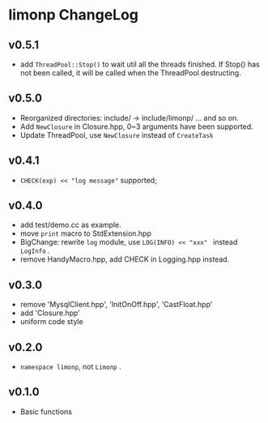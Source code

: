 # limonp ChangeLog

## v0.5.1

+ add `ThreadPool::Stop()` to wait util all the threads finished. 
If Stop() has not been called, it will be called when the ThreadPool destructing.

## v0.5.0

+ Reorganized directories: include/ -> include/limonp/ ... and so on.
+ Add `NewClosure` in Closure.hpp, 0~3 arguments have been supported.
+ Update ThreadPool, use `NewClosure` instead of `CreateTask`

## v0.4.1

+ `CHECK(exp) << "log message"` supported;

## v0.4.0

+ add test/demo.cc as example.
+ move `print` macro to StdExtension.hpp
+ BigChange: rewrite `log` module, use `LOG(INFO) << "xxx" ` instead `LogInfo` .
+ remove HandyMacro.hpp, add CHECK in Logging.hpp instead.

## v0.3.0

+ remove 'MysqlClient.hpp', 'InitOnOff.hpp', 'CastFloat.hpp'
+ add 'Closure.hpp'
+ uniform code style

## v0.2.0

+ `namespace limonp`, not `Limonp` .

## v0.1.0

+ Basic functions

